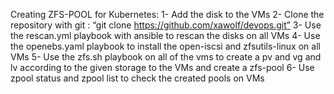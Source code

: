 Creating ZFS-POOL for Kubernetes:
1-	Add the disk to the VMs
2-	Clone the repository with git : “git clone https://github.com/xawolf/devops.git”
3-	Use the rescan.yml playbook with ansible to rescan the disks on all VMs
4-	Use the openebs.yaml playbook to install the open-iscsi and zfsutils-linux on all VMs
5-	Use the zfs.sh playbook on all of the vms to create a pv and vg and lv according to the given storage to the VMs and create a zfs-pool 
6-	Use zpool status and zpool list to check the created pools on VMs
